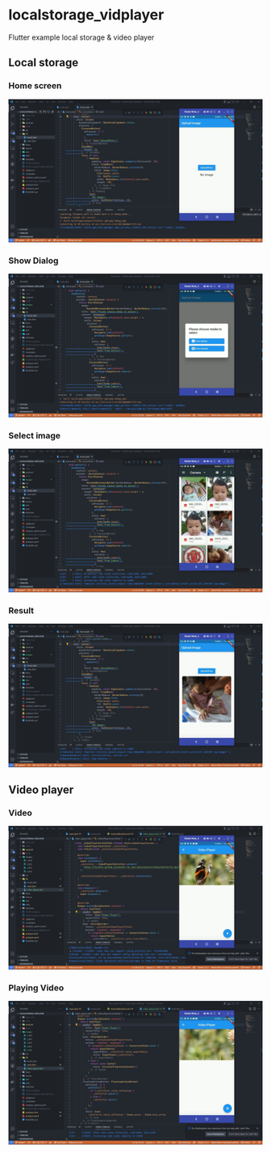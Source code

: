 # localstorage_vidplayer

Flutter example local storage & video player

## Local storage

### Home screen

![](images/1.JPG)

### Show Dialog

![](images/2.JPG)

### Select image

![](images/3.JPG)

### Result

![](images/4.JPG)


## Video player

### Video

![](images/5.JPG)

### Playing Video

![](images/6.JPG)
